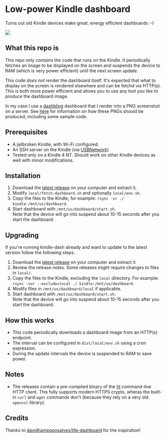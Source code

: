 # Low-power Kindle dashboard

Turns out old Kindle devices make great, energy efficient dashboards :-)

![](./example/photo.jpg)

## What this repo is

This repo only contains the code that runs on the Kindle. It periodically fetches an image to be displayed on the screen and suspends the device to RAM (which is very power efficient) until the next screen update.

This code _does not_ render the dashboard itself. It's expected that what to display on the screen is rendered elsewhere and can be fetchd via HTTP(s). This is both more power efficient and allows you to use any tool you like to produce the dashboard image.

In my case I use a [dashbling](https://github.com/pascalw/dashbling) dashboard that I render into a PNG screenshot on a server. See [here](https://github.com/pascalw/kindle-dash/blob/main/docs/tipstricks.md#producing-dashboard-images-from-a-webpage) for information on how these PNGs should be produced, including some sample code.

## Prerequisites

* A jailbroken Kindle, with Wi-Fi configured.
* An SSH server on the Kindle (via [USBNetwork](https://wiki.mobileread.com/wiki/USBNetwork))
* Tested only on a Kindle 4 NT. Should work on other Kindle devices as well with minor modifications.

## Installation

1. Download the [latest release](https://github.com/pascalw/kindle-dash/releases) on your computer and extract it.
2. Modify `local/fetch-dashboard.sh` and optionally `local/env.sh`.
3. Copy the files to the Kindle, for example: `rsync -vr ./ kindle:/mnt/us/dashboard`.
4. Start dashboard with `/mnt/us/dashboard/start.sh`.  
   Note that the device will go into suspend about 10-15 seconds after you start the dashboard.

## Upgrading

If you're running kindle-dash already and want to update to the latest version follow the following steps.

1. Download the [latest release](https://github.com/pascalw/kindle-dash/releases) on your computer and extract it.
2. Review the release notes. Some releases might require changes to files in `local/`.
3. Copy the files to the Kindle, excluding the `local` directory. For example: `rsync -vur --exclude=local ./ kindle:/mnt/us/dashboard`.
4. Modify files in `/mnt/us/dashboard/local` if applicable.
5. Start dashboard with `/mnt/us/dashboard/start.sh`.  
   Note that the device will go into suspend about 10-15 seconds after you start the dashboard.

## How this works

* This code periodically downloads a dashboard image from an HTTP(s) endpoint.
* The interval can be configured in `dist/local/env.sh` using a cron expression.
* During the update intervals the device is suspended to RAM to save power.

## Notes

* The releases contain a pre-compiled binary of the [ht](https://github.com/ducaale/ht) command-line HTTP client. This fully supports modern HTTPS crypto, wheras the built-in `curl` and `wget` commands don't (because they rely on a very old `openssl` library).

## Credits

Thanks to [davidhampgonsalves/life-dashboard](https://github.com/davidhampgonsalves/life-dashboard) for the inspiration!
